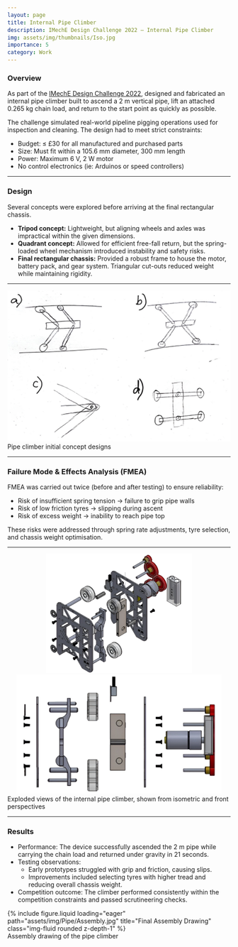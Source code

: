 ```yaml
---
layout: page
title: Internal Pipe Climber
description: IMechE Design Challenge 2022 – Internal Pipe Climber
img: assets/img/thumbnails/Iso.jpg
importance: 5
category: Work
---
```


### Overview

As part of the [IMechE Design Challenge 2022](https://www.imechedesignchallenge.org/wp-content/uploads/2023/01/IMechE-1st-Year-Design-Challenge-Project-Specification-2023-V1.1.pdf), designed and fabricated an internal pipe climber built to ascend a 2 m vertical pipe, lift an attached 0.265 kg chain load, and return to the start point as quickly as possible.

The challenge simulated real-world pipeline pigging operations used for inspection and cleaning. The design had to meet strict constraints:

- Budget: ≤ £30 for all manufactured and purchased parts
- Size: Must fit within a 105.6 mm diameter, 300 mm length
- Power: Maximum 6 V, 2 W motor
- No control electronics (ie: Arduinos or speed controllers)

---

### Design

Several concepts were explored before arriving at the final rectangular chassis.

- **Tripod concept:** Lightweight, but aligning wheels and axles was impractical within the given dimensions.
- **Quadrant concept:** Allowed for efficient free-fall return, but the spring-loaded wheel mechanism introduced instability and safety risks.
- **Final rectangular chassis:** Provided a robust frame to house the motor, battery pack, and gear system. Triangular cut-outs reduced weight while maintaining rigidity.

---

<div class="row">
  <div class="col-sm mt-3 mt-md-0">
    <img src="/assets/img/Pipe/Sketch.jpg" 
         alt="Pipe Climber Sketch" 
         style="width:100%; max-height:450px; object-fit:contain;" 
         class="rounded z-depth-1" />
  </div>
</div>
<div class="caption">
  Pipe climber initial concept designs
</div>

---

### Failure Mode & Effects Analysis (FMEA)

FMEA was carried out twice (before and after testing) to ensure reliability:

- Risk of insufficient spring tension → failure to grip pipe walls
- Risk of low friction tyres → slipping during ascent
- Risk of excess weight → inability to reach pipe top

These risks were addressed through spring rate adjustments, tyre selection, and chassis weight optimisation.

---

<style>
  .equal-h {
    height: clamp(220px, 28vw, 320px); /* scales with screen size */
    width: 100%;
    object-fit: contain; /* shows the full image without cropping */
  }
</style>

<div class="row">
  <div class="col-sm mt-3 mt-md-0">
    <img src="/assets/img/Pipe/Explo1.jpg" 
         alt="Isometric Exploded View" 
         class="equal-h rounded z-depth-1" />
  </div>
  <div class="col-sm mt-3 mt-md-0">
    <img src="/assets/img/Pipe/Explo2.jpg" 
         alt="Front Exploded View" 
         class="equal-h rounded z-depth-1" />
  </div>
</div>

<div class="caption">
  Exploded views of the internal pipe climber, shown from isometric and front perspectives
</div>

---

### Results

- Performance: The device successfully ascended the 2 m pipe while carrying the chain load and returned under gravity in 21 seconds.
- Testing observations:
  - Early prototypes struggled with grip and friction, causing slips.
  - Improvements included selecting tyres with higher tread and reducing overall chassis weight.
- Competition outcome: The climber performed consistently within the competition constraints and passed scrutineering checks.

<div class="row">
    <div class="col-sm mt-3 mt-md-0">
        {% include figure.liquid loading="eager" path="assets/img/Pipe/Assembly.jpg" title="Final Assembly Drawing" class="img-fluid rounded z-depth-1" %}
    </div>
</div>
<div class="caption">
    Assembly drawing of the pipe climber
</div>
